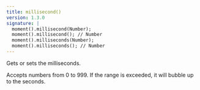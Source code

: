 ```yaml
---
title: millisecond()
version: 1.3.0
signature: |
  moment().millisecond(Number);
  moment().millisecond(); // Number
  moment().milliseconds(Number);
  moment().milliseconds(); // Number
---
```



Gets or sets the milliseconds.

Accepts numbers from 0 to 999. If the range is exceeded, it will bubble up to the seconds.
